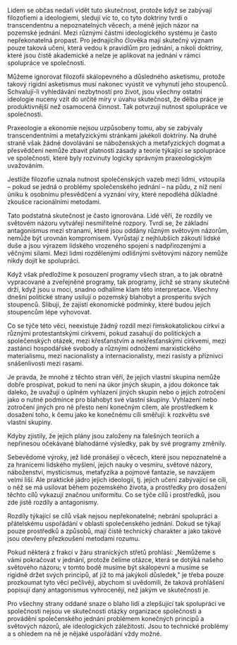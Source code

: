 Lidem se občas nedaří vidět tuto skutečnost, protože když se zabývají filozofiemi a ideologiemi, sledují víc to, co tyto doktríny tvrdí o transcendentnu a nepoznatelných věcech, a méně jejich názor na pozemské jednání. Mezi různými částmi ideologického systému je často nepřekonatelná propast. Pro jednajícího člověka mají skutečný význam pouze taková učení, která vedou k pravidlům pro jednání, a nikoli doktríny, které jsou čistě akademické a nelze je aplikovat na jednání v rámci spolupráce ve společnosti.

Můžeme ignorovat filozofii skálopevného a důsledného asketismu, protože takový rigidní asketismus musí nakonec vyústit ve vyhynutí jeho stoupenců. Schvalují-li vyhledávání nezbytností pro život, jsou všechny ostatní ideologie nuceny vzít do určité míry v úvahu skutečnost, že dělba práce je produktivnější než osamocená činnost. Tak potvrzují nutnost spolupráce ve společnosti.

Praxeologie a ekonomie nejsou uzpůsobeny tomu, aby se zabývaly transcendentními a metafyzickými stránkami jakékoli doktríny. Na druhé straně však žádné dovolávání se náboženských a metafyzických dogmat a přesvědčení nemůže zbavit platnosti zásady a teorie týkající se spolupráce ve společnosti, které byly rozvinuty logicky správným praxeologickým uvažováním.

Jestliže filozofie uznala nutnost společenských vazeb mezi lidmi, vstoupila – pokud se jedná o problémy společenského jednání – na půdu, z níž není úniku k osobnímu přesvědčení a vyznání víry, které nepodléhá důkladné zkoušce racionálními metodami.

Tato podstatná skutečnost je často ignorována. Lidé věří, že rozdíly ve světovém názoru vytvářejí nesmiřitelné rozpory. Tvrdí se, že základní antagonismus mezi stranami, které jsou oddány různým světovým názorům, nemůže být urovnán kompromisem. Vyrůstají z nejhlubších zákoutí lidské duše a jsou výrazem lidského vrozeného spojení s nadpřirozenými a věčnými silami. Mezi lidmi rozdělenými odlišnými světovými názory nemůže nikdy dojít ke spolupráci.

Když však předložíme k posouzení programy všech stran, a to jak obratně vypracované a zveřejněné programy, tak programy, jichž se strany skutečně drží, když jsou u moci, snadno odhalíme klam této interpretace. Všechny dnešní politické strany usilují o pozemský blahobyt a prosperitu svých stoupenců. Slibují, že zajistí ekonomické podmínky, které budou jejich stoupencům lépe vyhovovat.

Co se týče této věci, neexistuje žádný rozdíl mezi římskokatolickou církví a různými protestantskými církvemi, pokud zasahují do politických a společenských otázek, mezi křesťanstvím a nekřesťanskými církvemi, mezi zastánci hospodářské svobody a různými odnožemi marxistického materialismu, mezi nacionalisty a internacionalisty, mezi rasisty a příznivci snášenlivosti mezi rasami.

Je pravda, že mnohé z těchto stran věří, že jejich vlastní skupina nemůže dobře prospívat, pokud to není na úkor jiných skupin, a jdou dokonce tak daleko, že uvažují o úplném vyhlazení jiných skupin nebo o jejich zotročení jako o nutné podmínce pro blahobyt své vlastní skupiny. Vyhlazení nebo zotročení jiných pro ně přesto není konečným cílem, ale prostředkem k dosažení toho, k čemu jako ke konečnému cíli směřují: k rozkvětu své vlastní skupiny.

Kdyby zjistily, že jejich plány jsou založeny na falešných teoriích a nepřinesou očekávané blahodárné výsledky, pak by své programy změnily.

Sebevědomé výroky, jež lidé pronášejí o věcech, které jsou nepoznatelné a za hranicemi lidského myšlení, jejich nauky o vesmíru, světové názory, náboženství, mysticismus, metafyzika a pojmové fantazie, se navzájem velmi liší. Ale praktické jádro jejich ideologií, tj. jejich učení zabývající se cíli, o něž se má usilovat během pozemského života, a prostředky pro dosažení těchto cílů vykazují značnou uniformitu. Co se týče cílů i prostředků, jsou zde jistě rozdíly a antagonismy.

Rozdíly týkající se cílů však nejsou nepřekonatelné; nebrání spolupráci a přátelskému uspořádání v oblasti společenského jednání. Dokud se týkají pouze prostředků a způsobů, mají čistě technický charakter a jako takové jsou otevřeny přezkoušení metodami rozumu.

Pokud některá z frakcí v žáru stranických střetů prohlásí: „Nemůžeme s vámi pokračovat v jednání, protože čelíme otázce, která se dotýká našeho světového názoru; v tomto bodě musíme být skálopevní a musíme se rigidně držet svých principů, ať již to má jakýkoli důsledek," je třeba pouze prozkoumat tyto věci pečlivěji, abychom si uvědomili, že taková prohlášení popisují daný antagonismus vyhroceněji, než jakým ve skutečnosti je.

Pro všechny strany oddané snaze o blaho lidí a zlepšující tak spolupráci ve společnosti nejsou ve skutečnosti otázky organizace společnosti a provádění společenského jednání problémem konečných principů a světových názorů, ale ideologických záležitostí. Jsou to technické problémy a s ohledem na ně je nějaké uspořádání vždy možné.